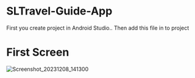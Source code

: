 # SLTravel-Guide-App
First you create project in Android Studio..
Then add this file in to project


# First Screen

![Screenshot_20231208_141300](https://github.com/OKMDWIJETHUNGA/SLTravel-Guide-App/assets/140537943/5feb1e25-fcb1-4611-b6be-457724e74e5a)

